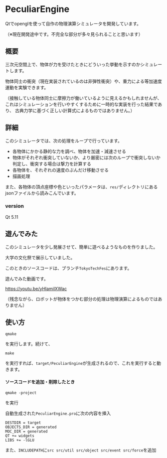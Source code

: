 # PeculiarEngine

Qtでopenglを使って自作の物理演算シミュレータを開発しています。

（※現在開発途中です。不完全な部分が多々見られることと思います）

## 概要

三次元空間上で、物体が力を受けたときにどういった挙動を示すのかシミュレートします。

物体同士の衝突（現在実装されているのは非弾性衝突）や、重力による等加速度運動を実験できます。

（接触している物体同士に摩擦力が働いているように見えるかもしれませんが、
これはシミュレーションを行いやすくするために一時的な実装を行った結果であり、
古典力学に基づく正しい計算式によるものではありません。）

## 詳細

このシミュレータでは、次の処理をループで行っています。

 * 各物体にかかる静的な力を調べ、物体を加速・減速させる
 * 物体がそれぞれ衝突していないか、より厳密には次のループで衝突しないか判定し、衝突する場合は撃力を計算する
 * 各物体を、それぞれの速度のぶんだけ移動させる
 * 描画処理

また、各物体の頂点座標や色といったパラメータは、`res/`ディレクトリにあるjsonファイルから読みこんでいます。

### version

Qt 5.11

## 遊んでみた

このシミュレータを少し発展させて、簡単に遊べるようなものを作りました。

大学の文化祭で展示していました。

このときのソースコードは、ブランチ`TokyoTechFes`にあります。

遊んでみた動画です。

https://youtu.be/yHlamilXWac

（残念ながら、ロボットが物体をつかむ部分の処理は物理演算によるものではありません）


## 使い方

```
qmake
```

を実行します。続けて、

```
make
```

を実行すれば、`target/PeculiarEngine`が生成されるので、これを実行すると動きます。




#### ソースコードを追加・削除したとき

```
qmake -project
```

を実行

自動生成された`PeculiarEngine.pro`に次の内容を挿入

```
DESTDIR = target
OBJECTS_DIR = generated
MOC_DIR = generated
QT += widgets
LIBS += -lGLU
```

また、`INCLUDEPATH`に`src src/util src/object src/event src/force`を追加
